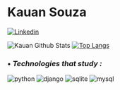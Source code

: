 # Kauan Souza

[![Linkedin](https://img.shields.io/badge/LinkedIn-0077B5?style=for-the-badge&logo=linkedin&logoColor=white)](https://www.linkedin.com/in/kauan-souza-913518213/)


![Kauan Github Stats](https://github-readme-stats.vercel.app/api?username=ikauann&show_icons=true&theme=dracula)
[![Top Langs](https://github-readme-stats.vercel.app/api/top-langs/?username=ikauann)](https://github.com/anuraghazra/github-readme-stats)




### • *Technologies that study :*

<div style='display: inline_block'>

<img aling='center' alt='python' src='https://img.shields.io/badge/Python-14354C?style=for-the-badge&logo=python&logoColor=white'></img>
<img aling='center' alt='django' src='https://img.shields.io/badge/Django-092E20?style=for-the-badge&logo=django&logoColor=white'></img>
<img aling='center' alt='sqlite' src='https://img.shields.io/badge/SQLite-07405E?style=for-the-badge&logo=sqlite&logoColor=white'>
<img aling='center' alt='mysql' src='https://img.shields.io/badge/MySQL-00000F?style=for-the-badge&logo=mysql&logoColor=white'>


</div>

